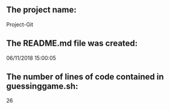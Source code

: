  ## The project name: <br /> 
Project-Git
 ## The README.md file was created: <br /> 
06/11/2018 15:00:05
 ## The number of lines of code contained in guessinggame.sh: <br /> 
26
